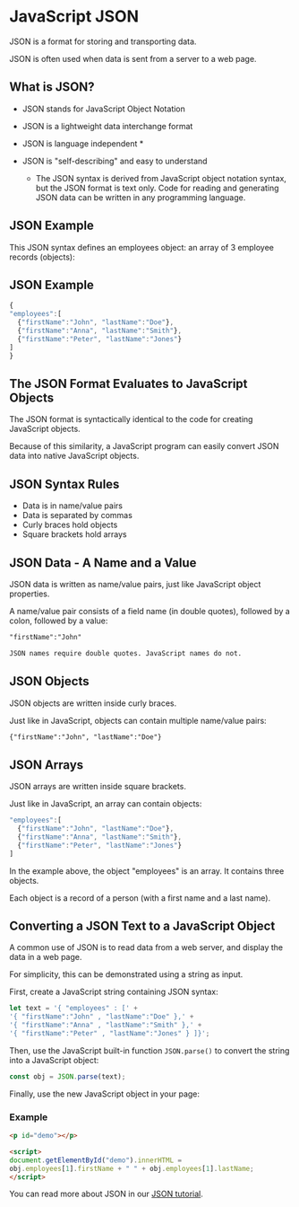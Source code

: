 # JavaScript JSON

JSON is a format for storing and transporting data.

JSON is often used when data is sent from a server to a web page.

## What is JSON?
* JSON stands for JavaScript Object Notation
* JSON is a lightweight data interchange format
* JSON is language independent *
* JSON is "self-describing" and easy to understand


  * The JSON syntax is derived from JavaScript object notation syntax, but the JSON format is text only. Code for reading and generating JSON data can be written in any programming language.

## JSON Example
This JSON syntax defines an employees object: an array of 3 employee records (objects):

## JSON Example
```js
{
"employees":[
  {"firstName":"John", "lastName":"Doe"},
  {"firstName":"Anna", "lastName":"Smith"},
  {"firstName":"Peter", "lastName":"Jones"}
]
}
```


## The JSON Format Evaluates to JavaScript Objects
The JSON format is syntactically identical to the code for creating JavaScript objects.

Because of this similarity, a JavaScript program can easily convert JSON data into native JavaScript objects.

## JSON Syntax Rules
* Data is in name/value pairs
* Data is separated by commas
* Curly braces hold objects
* Square brackets hold arrays


## JSON Data - A Name and a Value
JSON data is written as name/value pairs, just like JavaScript object properties.

A name/value pair consists of a field name (in double quotes), followed by a colon, followed by a value:
```html
"firstName":"John"
```
```css
JSON names require double quotes. JavaScript names do not.
```


## JSON Objects
JSON objects are written inside curly braces.

Just like in JavaScript, objects can contain multiple name/value pairs:
```html
{"firstName":"John", "lastName":"Doe"}
```


## JSON Arrays
JSON arrays are written inside square brackets.

Just like in JavaScript, an array can contain objects:
```js
"employees":[
  {"firstName":"John", "lastName":"Doe"},
  {"firstName":"Anna", "lastName":"Smith"},
  {"firstName":"Peter", "lastName":"Jones"}
]
```

In the example above, the object "employees" is an array. It contains three objects.

Each object is a record of a person (with a first name and a last name).

## Converting a JSON Text to a JavaScript Object
A common use of JSON is to read data from a web server, and display the data in a web page.

For simplicity, this can be demonstrated using a string as input.

First, create a JavaScript string containing JSON syntax:
```js
let text = '{ "employees" : [' +
'{ "firstName":"John" , "lastName":"Doe" },' +
'{ "firstName":"Anna" , "lastName":"Smith" },' +
'{ "firstName":"Peter" , "lastName":"Jones" } ]}';
```

Then, use the JavaScript built-in function `JSON.parse()` to convert the string into a JavaScript object:
```js
const obj = JSON.parse(text);
```

Finally, use the new JavaScript object in your page:

### Example
```html
<p id="demo"></p>

<script>
document.getElementById("demo").innerHTML =
obj.employees[1].firstName + " " + obj.employees[1].lastName;
</script>
```


You can read more about JSON in our [JSON tutorial](https://www.w3schools.com/js/js_json_intro.asp).